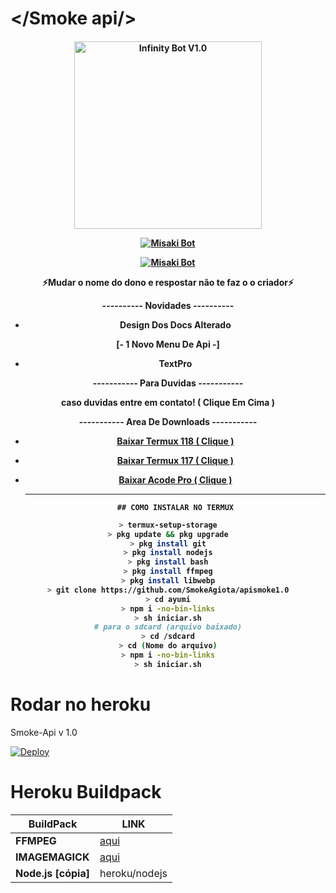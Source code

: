 # </Smoke api/>

<div align="center">

</div>

<p align="center">

  <h4 align="center">

<img src="https://telegra.ph/file/ccef74420955922048166.jpg" alt="Infinity Bot V1.0" width="300" />



</div>

<p align="center">

   <a href="HTTPS://wa.me/5542998642568"><img title="Misaki Bot" src="https://img.shields.io/badge/Contato dono-red.svg?style=for-the-badge&logo=github" /></a>

 

  <a href="https://github.com/SmokeAgiota/api-smokev2"><img title="Misaki Bot" src="https://img.shields.io/badge/Rest-By SMOKE MODS-red.svg?style=for-the-badge&logo=github" /></a>

 ⚡Mudar o nome do dono e respostar  não te faz o o criador⚡ 

</div>


---------- Novidades ----------

- Design Dos Docs Alterado

    
[- 1 Novo Menu De Api -]

- TextPro


----------- Para Duvidas -----------

caso duvidas entre em contato! ( Clique Em Cima )

----------- Area De Downloads -----------
  
- [Baixar Termux 118 ( Clique )](https://www.apkmirror.com/apk/fredrik-fornwall/termux-fdroid-version/termux-fdroid-version-0-118-0-release/termux-fdroid-version-0-118-0-android-apk-download/download/)
    
- [Baixar Termux 117 ( Clique )](https://www.mediafire.com/file/plyu1fbkc9hpss4/Termux_117.apk/file)
    
- [Baixar Acode Pro ( Clique )](https://www.mediafire.com/file/39o3dijk4tqyk2f/Acode_base.apk/file)
    
  ------------------------------------------------------------------------------------
      ## COMO INSTALAR NO TERMUX
```bash
> termux-setup-storage
> pkg update && pkg upgrade
> pkg install git
> pkg install nodejs
> pkg install bash
> pkg install ffmpeg
> pkg install libwebp
> git clone https://github.com/SmokeAgiota/apismoke1.0
> cd ayumi
> npm i -no-bin-links
> sh iniciar.sh
# para o sdcard (arquivo baixado)
> cd /sdcard
> cd (Nome do arquivo)
> npm i -no-bin-links
> sh iniciar.sh
```

# Rodar no heroku

Smoke-Api v 1.0

[![Deploy](https://www.herokucdn.com/deploy/button.svg)](https://heroku.com/deploy?template=https://github.com/SmokeAgiota/apismoke1.0)




# Heroku Buildpack

| BuildPack | LINK |
|--------|--------|
| **FFMPEG** |[aqui](https://github.com/jonathanong/heroku-buildpack-ffmpeg-latest) |
| **IMAGEMAGICK** | [aqui](https://github.com/DuckyTeam/heroku-buildpack-imagemagick) |
| **Node.js [cópia]**     | heroku/nodejs|
